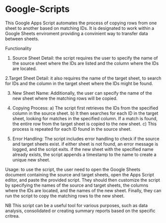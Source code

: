 # Google-Scripts
This Google Apps Script automates the process of copying rows from one sheet to another based on matching IDs. It is designated to work within a Google Sheets enviroment providing a convinient way to transfer data between sheets.

Functionality

1. Source Sheet Detail:
the script requires the user to specify the name of the source sheet where the IDs are listed and the column where the IDs are located.

2.Target Sheet Detail:
it also requires the name of the target sheet, to search for IDs and the column in the target sheet where the IDs might be found.

3. New Sheet Name:
Additionally, the user can specify the name of the new sheet where the matching rows will be copied.

5. Copying Process:
a) The script first retrieves the IDs from the specified column in the source sheet.
b) It then searches for each ID in the target sheet, looking for matches in the specified column.
    If a match is found, the entire row from the target sheet is copied to the new sheet.
c) This process is repeated for each ID found in the source sheet.

7. Error Handling:
The script includes error handling to check if the source and target sheets exist. if either sheet is not found, an error message is logged, and the script exits.
if the new sheet with the specified name already exists, the script appends a timestamp to the name to create a unique new sheet.

Usage:
to use the script, the user need to open the Google Sheets document containing the source and target sheets, open the Apps Script editor, and paste the provided script. They should then customize the script by specifying the names of the source and target sheets, the columns where the IDs are located, and the names of the new sheet. Finally, they can run the script to copy the matching rows to the new sheet.

NB This script can be a useful tool for various purposes, such as data analysis, consolidated or creating summary reports based on the specific critrea.  
